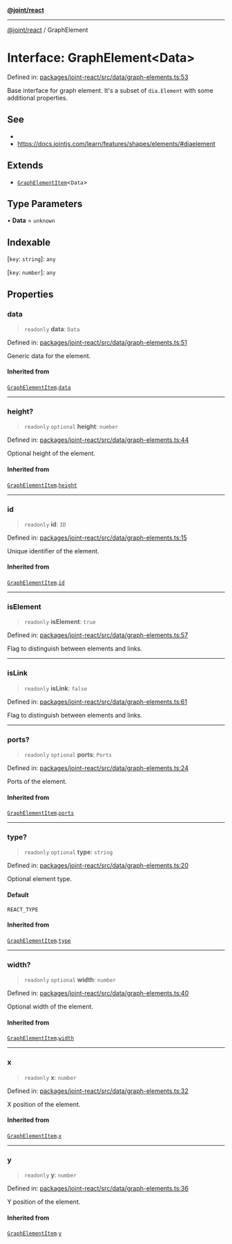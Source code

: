 [**@joint/react**](../README.md)

***

[@joint/react](../README.md) / GraphElement

# Interface: GraphElement\<Data\>

Defined in: [packages/joint-react/src/data/graph-elements.ts:53](https://github.com/samuelgja/joint/blob/main/packages/joint-react/src/data/graph-elements.ts#L53)

Base interface for graph element.
It's a subset of `dia.Element` with some additional properties.

## See

 - 
 - https://docs.jointjs.com/learn/features/shapes/elements/#diaelement

## Extends

- [`GraphElementItem`](GraphElementItem.md)\<`Data`\>

## Type Parameters

• **Data** = `unknown`

## Indexable

\[`key`: `string`\]: `any`

\[`key`: `number`\]: `any`

## Properties

### data

> `readonly` **data**: `Data`

Defined in: [packages/joint-react/src/data/graph-elements.ts:51](https://github.com/samuelgja/joint/blob/main/packages/joint-react/src/data/graph-elements.ts#L51)

Generic data for the element.

#### Inherited from

[`GraphElementItem`](GraphElementItem.md).[`data`](GraphElementItem.md#data)

***

### height?

> `readonly` `optional` **height**: `number`

Defined in: [packages/joint-react/src/data/graph-elements.ts:44](https://github.com/samuelgja/joint/blob/main/packages/joint-react/src/data/graph-elements.ts#L44)

Optional height of the element.

#### Inherited from

[`GraphElementItem`](GraphElementItem.md).[`height`](GraphElementItem.md#height)

***

### id

> `readonly` **id**: `ID`

Defined in: [packages/joint-react/src/data/graph-elements.ts:15](https://github.com/samuelgja/joint/blob/main/packages/joint-react/src/data/graph-elements.ts#L15)

Unique identifier of the element.

#### Inherited from

[`GraphElementItem`](GraphElementItem.md).[`id`](GraphElementItem.md#id)

***

### isElement

> `readonly` **isElement**: `true`

Defined in: [packages/joint-react/src/data/graph-elements.ts:57](https://github.com/samuelgja/joint/blob/main/packages/joint-react/src/data/graph-elements.ts#L57)

Flag to distinguish between elements and links.

***

### isLink

> `readonly` **isLink**: `false`

Defined in: [packages/joint-react/src/data/graph-elements.ts:61](https://github.com/samuelgja/joint/blob/main/packages/joint-react/src/data/graph-elements.ts#L61)

Flag to distinguish between elements and links.

***

### ports?

> `readonly` `optional` **ports**: `Ports`

Defined in: [packages/joint-react/src/data/graph-elements.ts:24](https://github.com/samuelgja/joint/blob/main/packages/joint-react/src/data/graph-elements.ts#L24)

Ports of the element.

#### Inherited from

[`GraphElementItem`](GraphElementItem.md).[`ports`](GraphElementItem.md#ports)

***

### type?

> `readonly` `optional` **type**: `string`

Defined in: [packages/joint-react/src/data/graph-elements.ts:20](https://github.com/samuelgja/joint/blob/main/packages/joint-react/src/data/graph-elements.ts#L20)

Optional element type.

#### Default

`REACT_TYPE`

#### Inherited from

[`GraphElementItem`](GraphElementItem.md).[`type`](GraphElementItem.md#type)

***

### width?

> `readonly` `optional` **width**: `number`

Defined in: [packages/joint-react/src/data/graph-elements.ts:40](https://github.com/samuelgja/joint/blob/main/packages/joint-react/src/data/graph-elements.ts#L40)

Optional width of the element.

#### Inherited from

[`GraphElementItem`](GraphElementItem.md).[`width`](GraphElementItem.md#width)

***

### x

> `readonly` **x**: `number`

Defined in: [packages/joint-react/src/data/graph-elements.ts:32](https://github.com/samuelgja/joint/blob/main/packages/joint-react/src/data/graph-elements.ts#L32)

X position of the element.

#### Inherited from

[`GraphElementItem`](GraphElementItem.md).[`x`](GraphElementItem.md#x)

***

### y

> `readonly` **y**: `number`

Defined in: [packages/joint-react/src/data/graph-elements.ts:36](https://github.com/samuelgja/joint/blob/main/packages/joint-react/src/data/graph-elements.ts#L36)

Y position of the element.

#### Inherited from

[`GraphElementItem`](GraphElementItem.md).[`y`](GraphElementItem.md#y)
